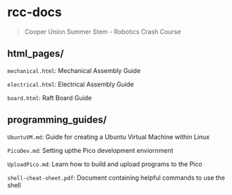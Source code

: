 # rcc-docs
> Cooper Union Summer Stem - Robotics Crash Course

## html_pages/
`mechanical.html`: Mechanical Assembly Guide

`electrical.html`: Electrical Assembly Guide

`board.html`: Raft Board Guide

## programming_guides/
`UbuntuVM.md`: Guide for creating a Ubuntu Virtual Machine within Linux

`PicoDev.md`: Setting upthe Pico development enviornment

`UploadPico.md`: Learn how to build and upload programs to the Pico

`shell-cheat-sheet.pdf`: Document containing helpful commands to use the shell


